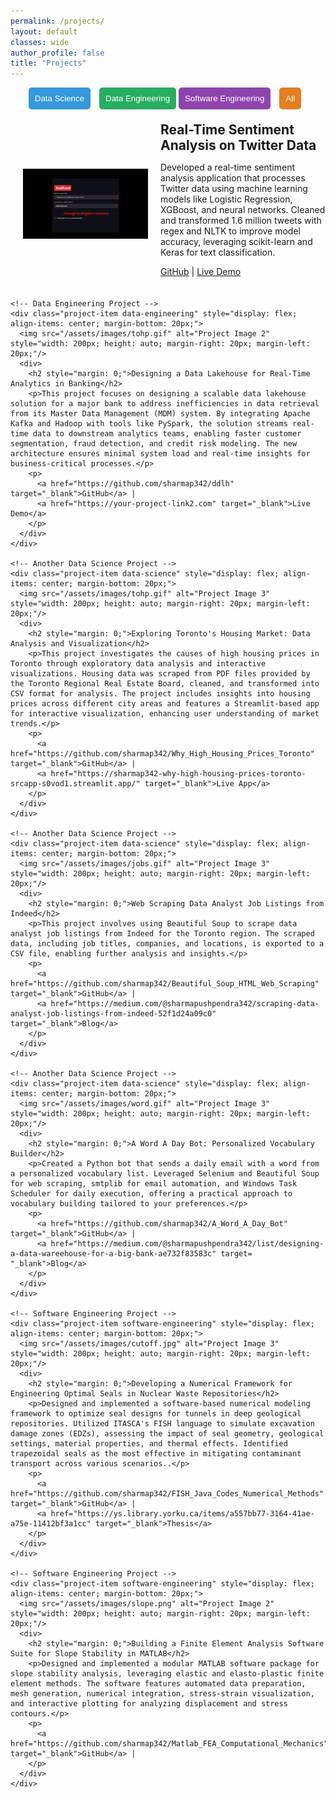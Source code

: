 ```yaml
---
permalink: /projects/
layout: default
classes: wide
author_profile: false
title: "Projects"
---
```


<div class="full-width-projects">
  <!-- Filter Navigation -->
  <div style="margin-bottom: 20px; text-align: center;">
    <button onclick="filterProjects('data-science')" 
            style="margin-right: 10px; padding: 10px; background-color: #3498db; color: white; border: none; border-radius: 5px; cursor: pointer;">
        Data Science
    </button>
    <button onclick="filterProjects('data-engineering')" 
            style="padding: 10px; background-color: #27ae60; color: white; border: none; border-radius: 5px; cursor: pointer;">
        Data Engineering
    </button>
    <button onclick="filterProjects('software-engineering')" 
            style="margin-right: 10px; padding: 10px; background-color: #8e44ad; color: white; border: none; border-radius: 5px; cursor: pointer;">
        Software Engineering
    </button>
    <button onclick="filterProjects('all')" 
            style="margin-right: 10px; padding: 10px; background-color: #e67e22; color: white; border: none; border-radius: 5px; cursor: pointer;">
        All
    </button>
  </div>

  <!-- Project List -->
  <div class="project" id="project-container">
    <!-- Data Science Project -->
    <div class="project-item data-science" style="display: flex; align-items: center; margin-bottom: 20px;">
      <img src="/assets/images/senti.gif" alt="Project Image 1" style="width: 200px; height: auto; margin-right: 20px; margin-left: 20px;"/>
      <div>
        <h2 style="margin: 0;">Real-Time Sentiment Analysis on Twitter Data</h2>
        <p>Developed a real-time sentiment analysis application that processes Twitter data using machine learning models like Logistic Regression, XGBoost, and neural networks. Cleaned and transformed 1.6 million tweets with regex and NLTK to improve model accuracy, leveraging scikit-learn and Keras for text classification.</p>
        <p>
          <a href="https://github.com/sharmap342/Sentiment_Analyzer_App" target="_blank">GitHub</a> |
          <a href="https://youtu.be/00uGaKFoboY" target="_blank">Live Demo</a>
        </p>
      </div>
    </div>

    <!-- Data Engineering Project -->
    <div class="project-item data-engineering" style="display: flex; align-items: center; margin-bottom: 20px;">
      <img src="/assets/images/tohp.gif" alt="Project Image 2" style="width: 200px; height: auto; margin-right: 20px; margin-left: 20px;"/>
      <div>
        <h2 style="margin: 0;">Designing a Data Lakehouse for Real-Time Analytics in Banking</h2>
        <p>This project focuses on designing a scalable data lakehouse solution for a major bank to address inefficiencies in data retrieval from its Master Data Management (MDM) system. By integrating Apache Kafka and Hadoop with tools like PySpark, the solution streams real-time data to downstream analytics teams, enabling faster customer segmentation, fraud detection, and credit risk modeling. The new architecture ensures minimal system load and real-time insights for business-critical processes.</p>
        <p>
          <a href="https://github.com/sharmap342/ddlh" target="_blank">GitHub</a> |
          <a href="https://your-project-link2.com" target="_blank">Live Demo</a>
        </p>
      </div>
    </div>

    <!-- Another Data Science Project -->
    <div class="project-item data-science" style="display: flex; align-items: center; margin-bottom: 20px;">
      <img src="/assets/images/tohp.gif" alt="Project Image 3" style="width: 200px; height: auto; margin-right: 20px; margin-left: 20px;"/>
      <div>
        <h2 style="margin: 0;">Exploring Toronto's Housing Market: Data Analysis and Visualization</h2>
        <p>This project investigates the causes of high housing prices in Toronto through exploratory data analysis and interactive visualizations. Housing data was scraped from PDF files provided by the Toronto Regional Real Estate Board, cleaned, and transformed into CSV format for analysis. The project includes insights into housing prices across different city areas and features a Streamlit-based app for interactive visualization, enhancing user understanding of market trends.</p>
        <p>
          <a href="https://github.com/sharmap342/Why_High_Housing_Prices_Toronto" target="_blank">GitHub</a> |
          <a href="https://sharmap342-why-high-housing-prices-toronto-srcapp-s0vod1.streamlit.app/" target="_blank">Live App</a>
        </p>
      </div>
    </div>

    <!-- Another Data Science Project -->
    <div class="project-item data-science" style="display: flex; align-items: center; margin-bottom: 20px;">
      <img src="/assets/images/jobs.gif" alt="Project Image 3" style="width: 200px; height: auto; margin-right: 20px; margin-left: 20px;"/>
      <div>
        <h2 style="margin: 0;">Web Scraping Data Analyst Job Listings from Indeed</h2>
        <p>This project involves using Beautiful Soup to scrape data analyst job listings from Indeed for the Toronto region. The scraped data, including job titles, companies, and locations, is exported to a CSV file, enabling further analysis and insights.</p>
        <p>
          <a href="https://github.com/sharmap342/Beautiful_Soup_HTML_Web_Scraping" target="_blank">GitHub</a> |
          <a href="https://medium.com/@sharmapushpendra342/scraping-data-analyst-job-listings-from-indeed-52f1d24a09c0" target="_blank">Blog</a>
        </p>
      </div>
    </div>

    <!-- Another Data Science Project -->
    <div class="project-item data-science" style="display: flex; align-items: center; margin-bottom: 20px;">
      <img src="/assets/images/word.gif" alt="Project Image 3" style="width: 200px; height: auto; margin-right: 20px; margin-left: 20px;"/>
      <div>
        <h2 style="margin: 0;">A Word A Day Bot: Personalized Vocabulary Builder</h2>
        <p>Created a Python bot that sends a daily email with a word from a personalized vocabulary list. Leveraged Selenium and Beautiful Soup for web scraping, smtplib for email automation, and Windows Task Scheduler for daily execution, offering a practical approach to vocabulary building tailored to your preferences.</p>
        <p>
          <a href="https://github.com/sharmap342/A_Word_A_Day_Bot" target="_blank">GitHub</a> |
          <a href="https://medium.com/@sharmapushpendra342/list/designing-a-data-wareehouse-for-a-big-bank-ae732f83583c" target= "_blank">Blog</a>
        </p>
      </div>
    </div>

    <!-- Software Engineering Project -->
    <div class="project-item software-engineering" style="display: flex; align-items: center; margin-bottom: 20px;">
      <img src="/assets/images/cutoff.jpg" alt="Project Image 3" style="width: 200px; height: auto; margin-right: 20px; margin-left: 20px;"/>
      <div>
        <h2 style="margin: 0;">Developing a Numerical Framework for Engineering Optimal Seals in Nuclear Waste Repositories</h2>
        <p>Designed and implemented a software-based numerical modeling framework to optimize seal designs for tunnels in deep geological repositories. Utilized ITASCA's FISH language to simulate excavation damage zones (EDZs), assessing the impact of seal geometry, geological settings, material properties, and thermal effects. Identified trapezoidal seals as the most effective in mitigating contaminant transport across various scenarios..</p>
        <p>
          <a href="https://github.com/sharmap342/FISH_Java_Codes_Numerical_Methods" target="_blank">GitHub</a> |
          <a href="https://ys.library.yorku.ca/items/a557bb77-3164-41ae-a75e-11412bf3a1cc" target="_blank">Thesis</a>
        </p>
      </div>
    </div>

    <!-- Software Engineering Project -->
    <div class="project-item software-engineering" style="display: flex; align-items: center; margin-bottom: 20px;">
      <img src="/assets/images/slope.png" alt="Project Image 2" style="width: 200px; height: auto; margin-right: 20px; margin-left: 20px;"/>
      <div>
        <h2 style="margin: 0;">Building a Finite Element Analysis Software Suite for Slope Stability in MATLAB</h2>
        <p>Designed and implemented a modular MATLAB software package for slope stability analysis, leveraging elastic and elasto-plastic finite element methods. The software features automated data preparation, mesh generation, numerical integration, stress-strain visualization, and interactive plotting for analyzing displacement and stress contours.</p>
        <p>
          <a href="https://github.com/sharmap342/Matlab_FEA_Computational_Mechanics" target="_blank">GitHub</a> |
        </p>
      </div>
    </div>
  </div>
</div>

<script>
  // JavaScript Function to Filter Projects
  function filterProjects(category) {
    const projects = document.querySelectorAll('.project-item');
    projects.forEach(project => {
      if (category === 'all' || project.classList.contains(category)) {
        project.style.display = 'flex';
      } else {
        project.style.display = 'none';
      }
    });
  }
  // Set default category to 'data-science' on page load
  window.onload = function() {
    filterProjects('data-science');
  };
</script>
